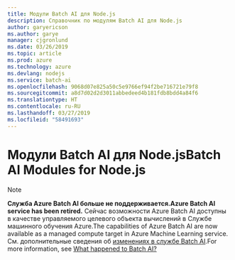 ```yaml
---
title: Модули Batch AI для Node.js
description: Справочник по модулям Batch AI для Node.js
author: garyericson
ms.author: garye
manager: cjgronlund
ms.date: 03/26/2019
ms.topic: article
ms.prod: azure
ms.technology: azure
ms.devlang: nodejs
ms.service: batch-ai
ms.openlocfilehash: 9068d07e825a50c5e9766ef94f2be716721e79f8
ms.sourcegitcommit: a8d7d02d2d3011abbedeed4b181fdb8bdd4a84f6
ms.translationtype: HT
ms.contentlocale: ru-RU
ms.lasthandoff: 03/27/2019
ms.locfileid: "58491693"
---
```

# <a name="batch-ai-modules-for-nodejs"></a><span data-ttu-id="b1a41-103">Модули Batch AI для Node.js</span><span class="sxs-lookup"><span data-stu-id="b1a41-103">Batch AI Modules for Node.js</span></span>

>[!NOTE]
><span data-ttu-id="b1a41-104">**Служба Azure Batch AI больше не поддерживается.**</span><span class="sxs-lookup"><span data-stu-id="b1a41-104">**Azure Batch AI service has been retired.**</span></span> <span data-ttu-id="b1a41-105">Сейчас возможности Azure Batch AI доступны в качестве управляемого целевого объекта вычислений в Службе машинного обучения Azure.</span><span class="sxs-lookup"><span data-stu-id="b1a41-105">The capabilities of Azure Batch AI are now available as a managed compute target in Azure Machine Learning service.</span></span> <span data-ttu-id="b1a41-106">См. дополнительные сведения об [изменениях в службе Batch AI](https://aka.ms/batchai-retirement).</span><span class="sxs-lookup"><span data-stu-id="b1a41-106">For more information, see [What happened to Batch AI?](https://aka.ms/batchai-retirement)</span></span>

